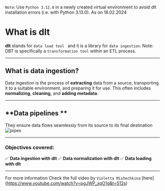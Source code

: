 `Note`: Use `Python 3.12.0` in a newly created virtual environment to avoid dlt installation errors (i.e. with Python 3.13.0). As on 18.02.2024


# What is dlt
**dlt** stands for `data load tool ` and it is a library for `data ingestion`.
Note: DBT is specifically a `transformation tool` within an ETL process.

---

## **What is data ingestion?**  
Data ingestion is the process of **extracting** data from a source, transporting it to a suitable environment, and preparing it for use. This often includes **normalizing**, **cleaning**, and **adding metadata**.

---

## **Data pipelines **  
They ensure data flows seamlessly from its source to its final destination
![pipes](img/pipes.jpg)

---

### Objectives covered: 

✅ **Data ingestion with dlt**
✅ **Data normalization with dlt**
✅ **Data loading with dlt** 


---

For more information 
Check the full video by `Violetta Mishechkina` [here] (https://www.youtube.com/watch?v=pgJWP_xqO1g&t=512s)
